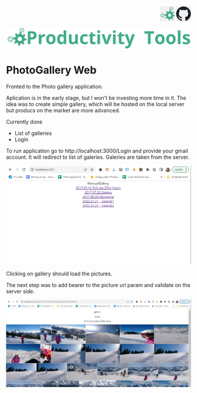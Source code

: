 <!--Category:React--> 
 <p align="right">
    <a href="http://productivitytools.top/"><img src="Images/Header/ProductivityTools_green_40px_2.png" /><a> 
    <a href="https://github.com/ProductivityTools-PhotoGallery/ProductivityTools.PhotoGallery.Web"><img src="Images/Header/Github_border_40px.png" /></a>
</p>
<p align="center">
    <a href="http://http://productivitytools.top/">
        <img src="Images/Header/LogoTitle_green_500px.png" />
    </a>
</p>


# PhotoGallery Web

Fronted to the Photo gallery application.

<!--more-->

Aplication is in the early stage, but I won't be investing more time in it. The idea was to create simple gallery, which will be hosted on the local server but producs on the market are more advanced.

Currently done
- List of galleries
- Login 

To run application go to http://localhost:3000/Login and provide your gmail account. It will redirect to list of galeries. Galeries are taken from the server. 

![](Images/2023-08-27-22-42-48.png)

Clicking on gallery should load the pictures.

The next step was to add bearer to the picture url param and validate on the server side.


![](Images/2023-08-27-22-48-20.png)